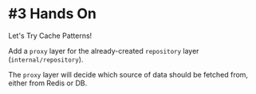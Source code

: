 # #3 Hands On

Let's Try Cache Patterns!

Add a ```proxy``` layer for the already-created ```repository``` layer (```internal/repository```).

The ```proxy``` layer will decide which source of data should be fetched from, either from Redis or DB.